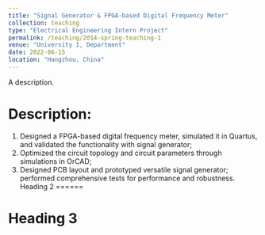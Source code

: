 ```yaml
---
title: "Signal Generator & FPGA-based Digital Frequency Meter"
collection: teaching
type: "Electrical Engineering Intern Project"
permalink: /teaching/2014-spring-teaching-1
venue: "University 1, Department"
date: 2022-06-15
location: "Hangzhou, China"
---
```

A description.

Description:
======
1. Designed a FPGA-based digital frequency meter, simulated it in Quartus, and validated the functionality with signal generator;
1. Optimized the circuit topology and circuit parameters through simulations in OrCAD;
1. Designed PCB layout and prototyped versatile signal generator; performed comprehensive tests for performance and robustness.
Heading 2
======

Heading 3
======

